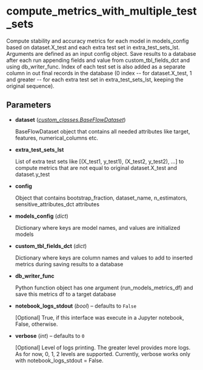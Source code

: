 # compute_metrics_with_multiple_test_sets

Compute stability and accuracy metrics for each model in models_config based on dataset.X_test and each extra test set  in extra_test_sets_lst. Arguments are defined as an input config object. Save results to a database after each run   appending fields and value from custom_tbl_fields_dct and using db_writer_func.   Index of each test set is also added as a separate column in out final records in the database   (0 index -- for dataset.X_test, 1 and greater -- for each extra test set in extra_test_sets_lst, keeping the original sequence).



## Parameters

- **dataset** (*[custom_classes.BaseFlowDataset](../../custom_classes/BaseFlowDataset)*)

    BaseFlowDataset object that contains all needed attributes like target, features, numerical_columns etc.

- **extra_test_sets_lst**

    List of extra test sets like [(X_test1, y_test1), (X_test2, y_test2), ...] to compute metrics that are not equal to original dataset.X_test and dataset.y_test

- **config**

    Object that contains bootstrap_fraction, dataset_name, n_estimators, sensitive_attributes_dct attributes

- **models_config** (*dict*)

    Dictionary where keys are model names, and values are initialized models

- **custom_tbl_fields_dct** (*dict*)

    Dictionary where keys are column names and values to add to inserted metrics during saving results to a database

- **db_writer_func**

    Python function object has one argument (run_models_metrics_df) and save this metrics df to a target database

- **notebook_logs_stdout** (*bool*) – defaults to `False`

    [Optional] True, if this interface was execute in a Jupyter notebook,  False, otherwise.

- **verbose** (*int*) – defaults to `0`

    [Optional] Level of logs printing. The greater level provides more logs.     As for now, 0, 1, 2 levels are supported. Currently, verbose works only with notebook_logs_stdout = False.





